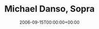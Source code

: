 ---
templateKey: event
guid: 08935b9f-6eab-11ea-99c5-002590d1d1b0
date: 2006-09-15T00:00:00+00:00
eventTime: '9'
title: Michael Danso, Sopra
artist: Michael Danso
city: Toronto
venue: Sopra
group: Tim Shia
guests: Bernie Senesky, Frank Wright, Paul Novotny
---